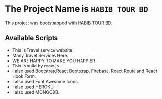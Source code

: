 # The Project Name is `HABIB TOUR BD`

This project was bootstrapped with [HABIB TOUR BD](https://habib-tour-bd.web.app/).

## Available Scripts

- This is Travel service website.
- Many Travel Services Here.
- WE ARE HAPPY TO MAKE YOU HAPPIER
- This is build by react.js.
- I also used Bootstrap,React Bootstrap, Firebase, React Route and React Hook Form.
- I also used Font Awesome Icons.
- I also used HEROKU.
- I also used MONGODB.
